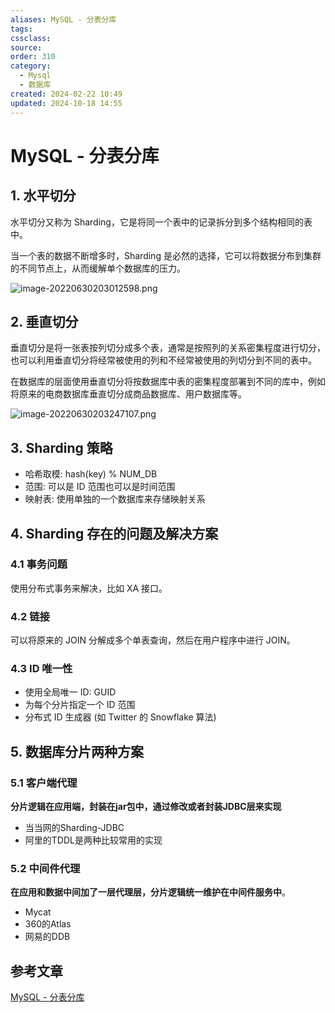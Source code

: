 ```yaml
---
aliases: MySQL - 分表分库
tags: 
cssclass: 
source: 
order: 310
category:
  - Mysql
  - 数据库
created: 2024-02-22 10:49
updated: 2024-10-18 14:55
---
```


# MySQL - 分表分库

## 1. 水平切分

水平切分又称为 Sharding，它是将同一个表中的记录拆分到多个结构相同的表中。

当一个表的数据不断增多时，Sharding 是必然的选择，它可以将数据分布到集群的不同节点上，从而缓解单个数据库的压力。

![image-20220630203012598.png](https://cdn.jsdelivr.net/gh/MrJackC/PicGoImages/other/202410181455345.png)

## 2. 垂直切分

垂直切分是将一张表按列切分成多个表，通常是按照列的关系密集程度进行切分，也可以利用垂直切分将经常被使用的列和不经常被使用的列切分到不同的表中。

在数据库的层面使用垂直切分将按数据库中表的密集程度部署到不同的库中，例如将原来的电商数据库垂直切分成商品数据库、用户数据库等。

![image-20220630203247107.png](https://cdn.jsdelivr.net/gh/MrJackC/PicGoImages/other/202410181455404.png)

## 3. Sharding 策略

- 哈希取模: hash(key) % NUM_DB
- 范围: 可以是 ID 范围也可以是时间范围
- 映射表: 使用单独的一个数据库来存储映射关系

## 4. Sharding 存在的问题及解决方案

### 4.1 事务问题

使用分布式事务来解决，比如 XA 接口。

### 4.2 链接

可以将原来的 JOIN 分解成多个单表查询，然后在用户程序中进行 JOIN。

### 4.3 ID 唯一性

- 使用全局唯一 ID: GUID
- 为每个分片指定一个 ID 范围
- 分布式 ID 生成器 (如 Twitter 的 Snowflake 算法)

## 5. 数据库分片两种方案

### 5.1 客户端代理

**分片逻辑在应用端，封装在jar包中，通过修改或者封装JDBC层来实现**

- 当当网的Sharding-JDBC
- 阿里的TDDL是两种比较常用的实现

### 5.2 中间件代理

**在应用和数据中间加了一层代理层，分片逻辑统一维护在中间件服务中**。

- Mycat
- 360的Atlas
- 网易的DDB

## 参考文章

[MySQL - 分表分库](https://pdai.tech/md/db/sql-mysql/sql-mysql-devide.html)